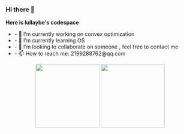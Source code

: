### Hi there 👋

**Here is lullaybe's codespace**
<ul>
<li>- 🔭 I’m currently working on convex optimization </li>
<li>- 🌱 I’m currently learning OS </li>
<li>- 👯 I’m looking to collaborate on someone , feel free to contact me</li>
<li>- 📫 How to reach me: 2199288762@qq.com</li>

</ul>


<div align="center">
<span>  </span>
<img height="170px" src="https://github-readme-stats.vercel.app/api?username=lullabyeoytl" /><span>  </span><img height="170px" src="https://github-readme-stats.vercel.app/api/top-langs/?username=lullabyeoytl&layout=compact&langs_count=8" />
<span>  </span>
</div>

<!--
**lullabyeoytl/lullabyeoytl** is a ✨ _special_ ✨ repository because its `README.md` (this file) appears on your GitHub profile.

Here are some ideas to get you started:

- 🔭 I’m currently working on ...
- 🌱 I’m currently learning ...
- 👯 I’m looking to collaborate on ...
- 🤔 I’m looking for help with ...
- 💬 Ask me about ...
- 📫 How to reach me: ...
- 😄 Pronouns: ...
- ⚡ Fun fact: ...
-->
